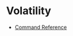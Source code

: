# Volatility
- [Command Reference](https://github.com/volatilityfoundation/volatility/wiki/Command-Reference)
